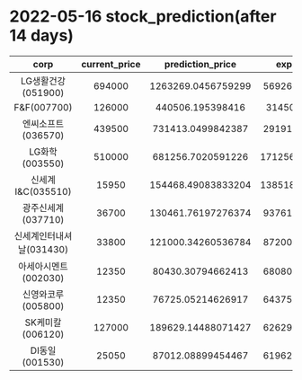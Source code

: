 # 2022-05-16 stock_prediction(after 14 days)

|   corp   |   current_price   |   prediction_price   |   expected_profit   |
|:--------:|:-----------------:|:--------------------:|:-------------------:|
|LG생활건강(051900)|694000|1263269.0456759299|569269.0456759299|
|F&F(007700)|126000|440506.195398416|314506.195398416|
|엔씨소프트(036570)|439500|731413.0499842387|291913.0499842387|
|LG화학(003550)|510000|681256.7020591226|171256.70205912262|
|신세계 I&C(035510)|15950|154468.49083833204|138518.49083833204|
|광주신세계(037710)|36700|130461.76197276374|93761.76197276374|
|신세계인터내셔날(031430)|33800|121000.34260536784|87200.34260536784|
|아세아시멘트(002030)|12350|80430.30794662413|68080.30794662413|
|신영와코루(005800)|12350|76725.05214626917|64375.05214626917|
|SK케미칼(006120)|127000|189629.14488071427|62629.14488071427|
|DI동일(001530)|25050|87012.08899454467|61962.08899454467|
